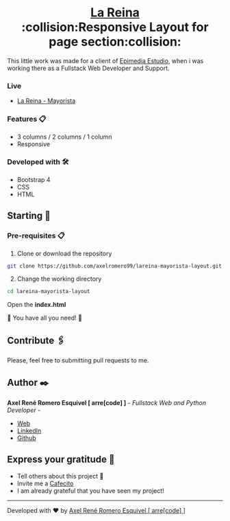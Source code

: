 <h1 align="center" style="border-bottom: none">
    <b>
        <a href="https://www.lareinacorrientes.com.ar/mayorista/">La Reina</a><br>
    </b>
 :collision:Responsive Layout for page section:collision:<br>

</h1>

This little work was made for a client of [Epimedia Estudio](https://www.epimediaestudio.com/en/), when i was working there as a Fullstack Web Developer and Support.

### Live  
* [La Reina - Mayorista](https://www.arrecode.com/#/)


### Features 📋
* 3 columns / 2 columns / 1 column
* Responsive

### Developed with 🛠️
* Bootstrap 4
* CSS
* HTML

## Starting 🚀

### Pre-requisites 📋
1. Clone or download the repository 

```bash
git clone https://github.com/axelromero99/lareina-mayorista-layout.git
```

2. Change the working directory

```bash
cd lareina-mayorista-layout
```

Open the **index.html**

🌟 You have all you need! 🌟

## Contribute 🖇️

Please, feel free to submitting pull requests to me.

## Author ✒️

**Axel René Romero Esquivel [ arre[code] ]** - *Fullstack Web and Python Developer* - 

* [Web](https://www.arrecode.com) 
* [LinkedIn](https://www.linkedin.com/in/arrecode/)
* [Github](https://github.com/axelromero99)

## Express your gratitude 🎁

* Tell others about this project 📢
* Invite me a [Cafecito](https://cafecito.app/arrecode)
* I am already grateful that you have seen my project!


---
Developed with ❤️ by [Axel René Romero Esquivel [ arre[code] ]](https:www.arrecode.com) 
